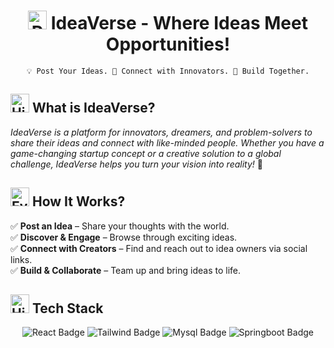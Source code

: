 <h1 align="center"><img src="https://raw.githubusercontent.com/Tarikul-Islam-Anik/Animated-Fluent-Emojis/master/Emojis/Travel%20and%20places/Rocket.png" alt="Rocket" width="30" height="30" /> IdeaVerse - Where Ideas Meet Opportunities!</h1>

<div align="center">
    <code>💡 Post Your Ideas. 🤝 Connect with Innovators. 🚀 Build Together.</code>
</div>

<h2><img src="https://raw.githubusercontent.com/Tarikul-Islam-Anik/Animated-Fluent-Emojis/master/Emojis/Travel%20and%20places/High%20Voltage.png" alt="High Voltage" width="30" height="30" /> What is IdeaVerse?</h2>
<i>IdeaVerse is a platform for innovators, dreamers, and problem-solvers to share their ideas and connect with like-minded people. Whether you have a game-changing startup concept or a creative solution to a global challenge, IdeaVerse helps you turn your vision into reality!</i> 🚀

<h2><img src="https://raw.githubusercontent.com/Tarikul-Islam-Anik/Animated-Fluent-Emojis/master/Emojis/Hand%20gestures/Eyes.png" alt="Eyes" width="30" height="30" /> How It Works?</h2> 
✅ <b>Post an Idea</b> – Share your thoughts with the world.<br>  
✅ <b>Discover & Engage</b> – Browse through exciting ideas.<br>  
✅ <b>Connect with Creators</b> – Find and reach out to idea owners via social links.<br>  
✅ <b>Build & Collaborate</b> – Team up and bring ideas to life.

<h2><img src="https://raw.githubusercontent.com/Tarikul-Islam-Anik/Animated-Fluent-Emojis/master/Emojis/Objects/Hammer%20and%20Wrench.png" alt="High Voltage" width="30" height="30"> Tech Stack</h2>

<p align="center">
<img src="https://img.shields.io/badge/React-20232A?style=for-the-badge&logo=react&logoColor=61DAFB" alt="React Badge">
<img src="https://img.shields.io/badge/Tailwind_CSS-38B2AC?style=for-the-badge&logo=tailwind-css&logoColor=white" alt="Tailwind Badge">
<img src="https://img.shields.io/badge/MySQL-005C84?style=for-the-badge&logo=mysql&logoColor=white" alt="Mysql Badge">
<img src="https://img.shields.io/badge/Spring_Boot-6DB33F?style=for-the-badge&logo=spring-boot&logoColor=white" alt="Springboot Badge"></p>
